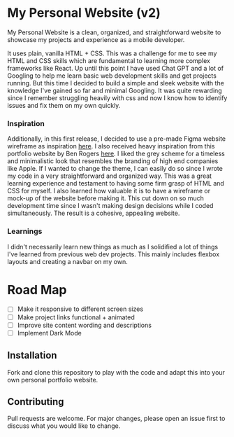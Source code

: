 # My Personal Website (v2)

My Personal Website is a clean, organized, and straightforward website to showcase my projects and experience as a mobile developer.

It uses plain, vanilla HTML + CSS. This was a challenge for me to see my HTML and CSS skills which are fundamental to learning more complex frameworks like React. Up until this point I have used Chat GPT and a lot of Googling to help me learn basic web development skills and get projects running. But this time I decided to build a simple and sleek website with the knowledge I've gained so far and minimal Googling. It was quite rewarding since I remember struggling heavily with css and now I know how to identify issues and fix them on my own quickly. 
### Inspiration
Additionally, in this first release, I decided to use a pre-made Figma website wireframe as inspiration [here](https://www.figma.com/design/6vFWPvPk0krYZyIhoS7Zec/My-personal-website?node-id=77-432&node-type=canvas&t=BiuQdGoGNyO7riFe-0). I also received heavy inspiration from this portfolio website by Ben Rogers [here](https://www.benrogers.dev/#projects). I liked the grey scheme for a timeless and minimalistic look that resembles the branding of high end companies like Apple. If I wanted to change the theme, I can easily do so since I wrote my code in a very straightforward and organized way. This was a great learning experience and testament to having some firm grasp of HTML and CSS for myself. I also learned how valuable it is to have a wireframe or mock-up of the website before making it. This cut down on so much development time since I wasn't making design decisions while I coded simultaneously. The result is a cohesive, appealing website.
### Learnings
I didn't necessarily learn new things as much as I solidified a lot of things I've learned from previous web dev projects. This mainly includes flexbox layouts and creating a navbar on my own. 

# Road Map
- [ ] Make it responsive to different screen sizes
- [ ] Make project links functional + animated
- [ ] Improve site content wording and descriptions
- [ ] Implement Dark Mode

## Installation

Fork and clone this repository to play with the code and adapt this into your own personal portfolio website.

## Contributing

Pull requests are welcome. For major changes, please open an issue first
to discuss what you would like to change.

